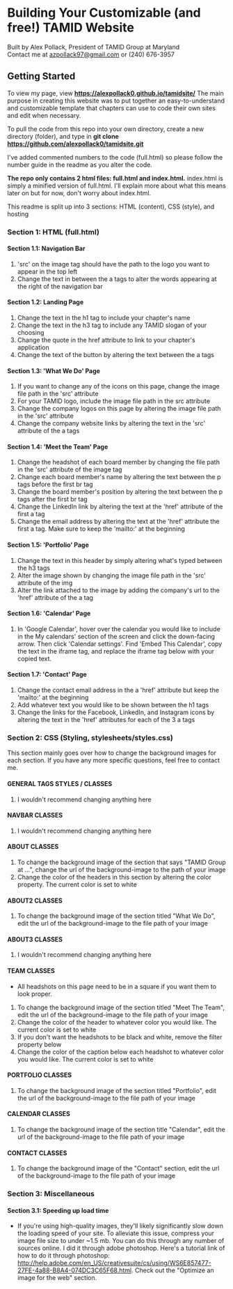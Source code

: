 # Building Your Customizable (and free!) TAMID Website
Built by Alex Pollack, President of TAMID Group at Maryland <br/>
Contact me at azpollack97@gmail.com or (240) 676-3957

## Getting Started
To view my page, view **https://alexpollack0.github.io/tamidsite/**
The main purpose in creating this website was to put together an easy-to-understand and customizable template that chapters can use to code their own sites and edit when necessary.

To pull the code from this repo into your own directory, create a new directory (folder), and type in **git clone https://github.com/alexpollack0/tamidsite.git**

I've added commented numbers to the code (full.html) so please follow the number guide in the readme as you alter the code.

**The repo only contains 2 html files: full.html and index.html.**  index.html is simply a minified version of full.html.  I'll explain more about what this means later on but for now, don't worry about index.html.

This readme is split up into 3 sections: HTML (content), CSS (style), and hosting
### Section 1: HTML (full.html)
#### Section 1.1: Navigation Bar
1. 'src' on the image tag should have the path to the logo you want to appear in the top left
2. Change the text in between the a tags to alter the words appearing at the right of the navigation bar

#### Section 1.2: Landing Page
1. Change the text in the h1 tag to include your chapter's name
2. Change the text in the h3 tag to include any TAMID slogan of your choosing
3. Change the quote in the href attribute to link to your chapter's application
4. Change the text of the button by altering the text between the a tags

#### Section 1.3: 'What We Do' Page
1. If you want to change any of the icons on this page, change the image file path in the 'src' attribute
2. For your TAMID logo, include the image file path in the src attribute
3. Change the company logos on this page by altering the image file path in the 'src' attribute
4. Change the company website links by altering the text in the 'src' attribute of the a tags

#### Section 1.4: 'Meet the Team' Page
1. Change the headshot of each board member by changing the file path in the 'src' attribute of the image tag
2. Change each board member's name by altering the text between the p tags before the first br tag
3. Change the board member's position by altering the text between the p tags after the first br tag
4. Change the LinkedIn link by altering the text at the 'href' attribute of the first a tag
5. Change the email address by altering the text at the 'href' attribute the first a tag.  Make sure to keep the
'mailto:' at the beginning

#### Section 1.5: 'Portfolio' Page
1. Change the text in this header by simply altering what's typed between the h3 tags
2. Alter the image shown by changing the image file path in the 'src' attribute of the img
3. Alter the link attached to the image by adding the company's url to the 'href' attribute of the a tag

#### Section 1.6: 'Calendar' Page
1. In 'Google Calendar', hover over the calendar you would like to include in the My calendars' section of the screen and click the down-facing arrow.  Then click 'Calendar settings'.  Find 'Embed This Calendar', copy the text in the iframe tag, and replace the iframe tag below with your copied text.

#### Section 1.7: 'Contact' Page
1. Change the contact email address in the a 'href' attribute but keep the 'mailto:' at the beginning
2. Add whatever text you would like to be shown between the h1 tags
3. Change the links for the Facebook, LinkedIn, and Instagram icons by altering the text in the 'href' attributes for each of the 3 a tags

### Section 2: CSS (Styling, stylesheets/styles.css)
This section mainly goes over how to change the background images for each section.  If you have any more specific questions, feel free to contact me.
#### GENERAL TAGS STYLES / CLASSES
1. I wouldn't recommend changing anything here
#### NAVBAR CLASSES
1. I wouldn't recommend changing anything here
#### ABOUT CLASSES
1. To change the background image of the section that says "TAMID Group at ...", change the url of the background-image to the path of your image
2. Change the color of the headers in this section by altering the color property.  The current color is set to white
#### ABOUT2 CLASSES
1. To change the background image of the section titled "What We Do", edit the url of the background-image to the file path of your image
#### ABOUT3 CLASSES
1. I wouldn't recommend changing anything here
#### TEAM CLASSES
* All headshots on this page need to be in a square if you want them to look proper.
1. To change the background image of the section titled "Meet The Team", edit the url of the background-image to the file path of your image
2. Change the color of the header to whatever color you would like.  The current color is set to white
3. If you don't want the headshots to be black and white, remove the filter property below
4. Change the color of the caption below each headshot to whatever color you would like.  The current color is set to white
#### PORTFOLIO CLASSES
1. To change the background image of the section titled "Portfolio", edit the url of the background-image to the file path of your image
#### CALENDAR CLASSES
1. To change the background image of the section title "Calendar", edit the url of the background-image to the file path of your image
#### CONTACT CLASSES
1. To change the background image of the "Contact" section, edit the url of the background-image to the file path of your image

### Section 3: Miscellaneous
#### Section 3.1: Speeding up load time
- If you're using high-quality images, they'll likely significantly slow down the loading speed of your site.  To alleviate this issue, compress your image file size to under ~1.5 mb.  You can do this through any number of sources online.  I did it through adobe photoshop.  Here's a tutorial link of how to do it through photoshop: http://help.adobe.com/en_US/creativesuite/cs/using/WS6E857477-27FE-4a88-B8A4-074DC3C65F68.html.  Check out the "Optimize an image for the web" section.

